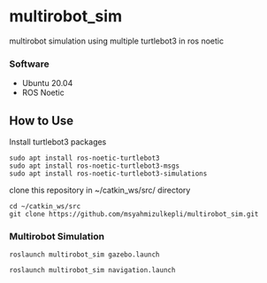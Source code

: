 # multirobot_sim
multirobot simulation using multiple turtlebot3 in ros noetic


### Software

- Ubuntu 20.04
- ROS Noetic

## How to Use
Install turtlebot3 packages
```shell
sudo apt install ros-noetic-turtlebot3
sudo apt install ros-noetic-turtlebot3-msgs
sudo apt install ros-noetic-turtlebot3-simulations
```
clone this repository in ~/catkin_ws/src/ directory
```shell
cd ~/catkin_ws/src
git clone https://github.com/msyahmizulkepli/multirobot_sim.git
```

### Multirobot Simulation

```shell
roslaunch multirobot_sim gazebo.launch
```
```shell
roslaunch multirobot_sim navigation.launch
```
